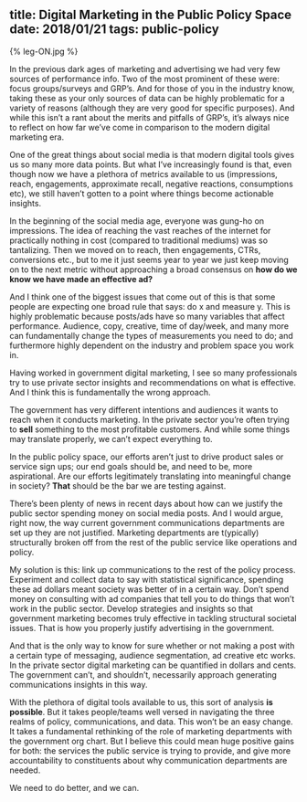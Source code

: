 title: Digital Marketing in the Public Policy Space
date: 2018/01/21
tags: public-policy
---

{% leg-ON.jpg %}

In the previous dark ages of marketing and advertising we had very few sources of performance info. Two of the most prominent of these were: focus groups/surveys and GRP’s. And for those of you in the industry know, taking these as your only sources of data can be highly problematic for a variety of reasons (although they are very good for specific purposes). And while this isn’t a rant about the merits and pitfalls of GRP’s, it’s always nice to reflect on how far we’ve come in comparison to the modern digital marketing era.

One of the great things about social media is that modern digital tools gives us so many more data points. But what I’ve increasingly found is that, even though now we have a plethora of metrics available to us (impressions, reach, engagements, approximate recall, negative reactions, consumptions etc), we still haven’t gotten to a point where things become actionable insights.

In the beginning of the social media age, everyone was gung-ho on impressions. The idea of reaching the vast reaches of the internet for practically nothing in cost (compared to traditional mediums) was so tantalizing. Then we moved on to reach, then engagements, CTRs, conversions etc., but to me it just seems year to year we just keep moving on to the next metric without approaching a broad consensus on **how do we know we have made an effective ad?**

And I think one of the biggest issues that come out of this is that some people are expecting one broad rule that says: do x and measure y. This is highly problematic because posts/ads have so many variables that affect performance. Audience, copy, creative, time of day/week, and many more can fundamentally change the types of measurements you need to do; and furthermore highly dependent on the industry and problem space you work in.

Having worked in government digital marketing, I see so many professionals try to use private sector insights and recommendations on what is effective. And I think this is fundamentally the wrong approach.

The government has very different intentions and audiences it wants to reach when it conducts marketing. In the private sector you’re often trying to **sell** something to the most profitable customers. And while some things may translate properly, we can’t expect everything to.

In the public policy space, our efforts aren’t just to drive product sales or service sign ups; our end goals should be, and need to be, more aspirational. Are our efforts legitimately translating into meaningful change in society? **That** should be the bar we are testing against.

There’s been plenty of news in recent days about how can we justify the public sector spending money on social media posts. And I would argue, right now, the way current government communications departments are set up they are not justified. Marketing departments are t(ypically) structurally broken off from the rest of the public service like operations and policy.

My solution is this: link up communications to the rest of the policy process. Experiment and collect data to say with statistical significance, spending these ad dollars meant society was better of in a certain way. Don’t spend money on consulting with ad companies that tell you to do things that won’t work in the public sector. Develop strategies and insights so that government marketing becomes truly effective in tackling structural societal issues. That is how you properly justify advertising in the government.

And that is the only way to know for sure whether or not making a post with a certain type of messaging, audience segmentation, ad creative etc works. In the private sector digital marketing can be quantified in dollars and cents. The government can’t, and shouldn’t, necessarily approach generating communications insights in this way.

With the plethora of digital tools available to us, this sort of analysis **is possible**. But it takes people/teams well versed in navigating the three realms of policy, communications, and data. This won’t be an easy change. It takes a fundamental rethinking of the role of marketing departments with the government org chart. But I believe this could mean huge positive gains for both: the services the public service is trying to provide, and give more accountability to constituents about why communication departments are needed.

We need to do better, and we can.
